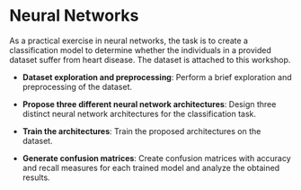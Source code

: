 # Neural Networks

As a practical exercise in neural networks, the task is to create a classification model to determine whether the individuals in a provided dataset suffer from heart disease. The dataset is attached to this workshop.

- **Dataset exploration and preprocessing**: Perform a brief exploration and preprocessing of the dataset.

- **Propose three different neural network architectures**: Design three distinct neural network architectures for the classification task.

- **Train the architectures**: Train the proposed architectures on the dataset.

- **Generate confusion matrices**: Create confusion matrices with accuracy and recall measures for each trained model and analyze the obtained results.
